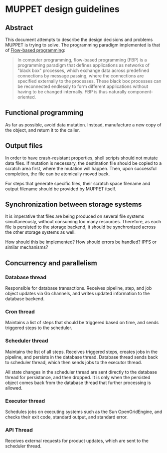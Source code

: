 # MUPPET design guidelines

## Abstract

This document attempts to describe the design decisions and problems MUPPET is
trying to solve. The programming paradigm implemented is that of [Flow-based
programming](https://en.wikipedia.org/wiki/Flow-based_programming):

> In computer programming, flow-based programming (FBP) is a programming
> paradigm that defines applications as networks of "black box" processes,
> which exchange data across predefined connections by message passing, where
> the connections are specified externally to the processes. These black box
> processes can be reconnected endlessly to form different applications without
> having to be changed internally. FBP is thus naturally component-oriented.

## Functional programming

As far as possible, avoid data mutation. Instead, manufacture a new copy of the
object, and return it to the caller.

## Output files

In order to have crash-resistant properties, shell scripts should not mutate
data files. If mutation is necessary, the destination file should be copied to
a scratch area first, where the mutation will happen. Then, upon successful
completion, the file can be atomically moved back.

For steps that generate specific files, their scratch space filename and output
filename should be provided by MUPPET itself.

## Synchronization between storage systems

It is imperative that files are being produced on several file systems
simultaneously, without consuming too many resources. Therefore, as each file
is persisted to the storage backend, it should be synchronized across the other
storage systems as well.

How should this be implemented? How should errors be handled? IPFS or similar
mechanisms?

## Concurrency and parallelism

### Database thread

Responsible for database transactions. Receives pipeline, step, and job object
updates via Go channels, and writes updated information to the database backend.

### Cron thread

Maintains a list of steps that should be triggered based on time, and sends
triggered steps to the scheduler.

### Scheduler thread

Maintains the list of all steps. Receives triggered steps, creates jobs in the
pipeline, and persists in the database thread. Database thread sends back to
scheduler thread, which then sends jobs to the executor thread. 

All state changes in the scheduler thread are sent directly to the database
thread for persistance, and then dropped. It is only when the persisted object
comes back from the database thread that further processing is allowed.

### Executor thread

Schedules jobs on executing systems such as the Sun OpenGridEngine, and checks
their exit code, standard output, and standard error.

### API Thread

Receives external requests for product updates, which are sent to the scheduler
thread.
